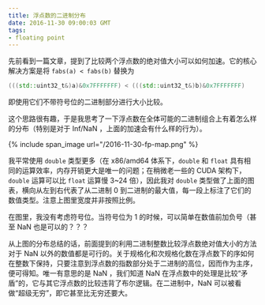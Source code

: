 ```yaml
---
title: 浮点数的二进制分布
date: 2016-11-30 09:00:03 GMT
tags:
- floating point
---
```


先前看到一篇文章，提到了比较两个浮点数的绝对值大小可以如何加速。它的核心解决方案是将 `fabs(a) < fabs(b)` 替换为
~~~ cpp
(((std::uint32_t&)a)&0x7FFFFFFF) < (((std::uint32_t&)b)&0x7FFFFFFF)
~~~
即使用它们不带符号位的二进制部分进行大小比较。

这个思路很有趣，于是我思考了一下浮点数在全体可能的二进制组合上有着怎么样的分布（特别是对于 Inf/NaN ，上面的加速会有什么样的行为）。

{% include span_image url="/2016-11-30-fp-map.png" %}

我平常使用 `double` 类型更多（在 x86/amd64 体系下，`double` 和 `float` 具有相同的运算效率，内存开销更大是唯一的问题；在稍微老一些的 CUDA 架构下，`double` 运算可以比 `float` 运算慢 3~24 倍），因此我对 `double` 类型做了上面的图表，横向从左到右代表了从二进制 0 到二进制的最大值，每一段上标注了它们的数值类型。注意上图里宽度并非按照比例。

在图里，我没有考虑符号位。当符号位为 1 的时候，可以简单在数值前加负号（甚至 NaN 也是可以的？？？

从上图的分布总结的话，前面提到的利用二进制整数比较浮点数绝对值大小的方法对于 NaN 以外的数值都是可行的。关于规格化和次规格化数在浮点数下的序如何在整数下保持，只要注意到浮点数的指数部分处于二进制的高位，因而作为主序，便可得知。唯一有意思的是 NaN ，我们知道 NaN 在浮点数中的处理是比较“矛盾”的，它与其它浮点数的比较违背了布尔逻辑。在二进制中，NaN 可以被看做“超级无穷”，即它甚至比无穷还要大。
